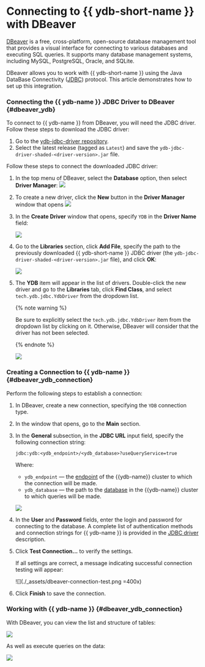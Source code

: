 # Connecting to {{ ydb-short-name }} with DBeaver

[DBeaver](https://dbeaver.com) is a free, cross-platform, open-source database management tool that provides a visual interface for connecting to various databases and executing SQL queries. It supports many database management systems, including MySQL, PostgreSQL, Oracle, and SQLite.

DBeaver allows you to work with {{ ydb-short-name }} using the Java DataBase Connectivity ([JDBC](https://en.wikipedia.org/wiki/Java_Database_Connectivity)) protocol. This article demonstrates how to set up this integration.


### Connecting the {{ ydb-name }} JDBC Driver to DBeaver {#dbeaver_ydb}


To connect to {{ ydb-name }} from DBeaver, you will need the JDBC driver. Follow these steps to download the JDBC driver:
1. Go to the [ydb-jdbc-driver repository](https://github.com/ydb-platform/ydb-jdbc-driver/releases).
1. Select the latest release (tagged as `Latest`) and save the `ydb-jdbc-driver-shaded-<driver-version>.jar` file.

Follow these steps to connect the downloaded JDBC driver:
1. In the top menu of DBeaver, select the **Database** option, then select **Driver Manager**:
    ![](./_assets/dbeaver-driver-management.png)

1. To create a new driver, click the **New** button in the **Driver Manager** window that opens
    ![](./_assets/dbeaver-driver-create-new-driver.png)

1. In the **Create Driver** window that opens, specify `YDB` in the **Driver Name** field:

    ![](./_assets/dbeaver-driver-create-new-driver-set-name.png)

1.  Go to the **Libraries** section, click **Add File**, specify the path to the previously downloaded {{ ydb-short-name }} JDBC driver (the `ydb-jdbc-driver-shaded-<driver-version>.jar` file), and click **OK**:

    ![](./_assets/dbeaver-driver-management-driver.png)

1. The **YDB** item will appear in the list of drivers. Double-click the new driver and go to the **Libraries** tab, click **Find Class**, and select `tech.ydb.jdbc.YdbDriver` from the dropdown list.

    {% note warning %}

    Be sure to explicitly select the `tech.ydb.jdbc.YdbDriver` item from the dropdown list by clicking on it. Otherwise, DBeaver will consider that the driver has not been selected.

    {% endnote %}

    ![](./_assets/dbeaver-driver-management-driver_set.png)

### Creating a Connection to {{ ydb-name }} {#dbeaver_ydb_connection}

Perform the following steps to establish a connection:

1. In DBeaver, create a new connection, specifying the `YDB` connection type.
1. In the window that opens, go to the **Main** section.
1. In the **General** subsection, in the **JDBC URL** input field, specify the following connection string:

    ```
    jdbc:ydb:<ydb_endpoint>/<ydb_database>?useQueryService=true
    ```

    Where:
    - `ydb_endpoint` — the [endpoint](../../concepts/connect.md#endpoint) of the {{ydb-name}} cluster to which the connection will be made.
    - `ydb_database` — the path to the [database](../../concepts/glossary.md#database) in the {{ydb-name}} cluster to which queries will be made.

    ![](./_assets/dbeaver-ydb-connection.png)

1. In the **User** and **Password** fields, enter the login and password for connecting to the database. A complete list of authentication methods and connection strings for {{ ydb-name }} is provided in the [JDBC driver](https://github.com/ydb-platform/ydb-jdbc-driver) description.

1. Click **Test Connection...** to verify the settings.

    If all settings are correct, a message indicating successful connection testing will appear:

    ![](./_assets/dbeaver-connection-test.png =400x)

1. Click **Finish** to save the connection.


### Working with {{ ydb-name }} {#dbeaver_ydb_connection}

With DBeaver, you can view the list and structure of tables:

![](./_assets/dbeaver-table-structure.png)

As well as execute queries on the data:

![](./_assets/dbeaver-query.png)

